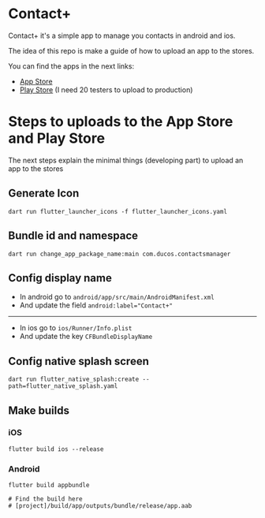 # Contact+

Contact+ it's a simple app to manage you contacts in android and ios.

The idea of this repo is make a guide of how to upload an app to the stores.

You can find the apps in the next links:
* [App Store](https://apps.apple.com/gb/app/contact/id6737725485?platform=iphone)
* [Play Store](https://play.google.com/apps/testing/com.ducos.contactsmanager) (I need 20 testers to upload to production)


# Steps to uploads to the App Store and Play Store

The next steps explain the minimal things (developing part) to upload an app to the stores

## Generate Icon

```
dart run flutter_launcher_icons -f flutter_launcher_icons.yaml
```

## Bundle id and namespace

```
dart run change_app_package_name:main com.ducos.contactsmanager
```

## Config display name

* In android go to ```android/app/src/main/AndroidManifest.xml```
* And update the field ```android:label="Contact+"```
----
* In ios go to ```ios/Runner/Info.plist```
* And update the key ```CFBundleDisplayName```

## Config native splash screen

```
dart run flutter_native_splash:create --path=flutter_native_splash.yaml
```

## Make builds

### iOS
```
flutter build ios --release
```

### Android
```
flutter build appbundle

# Find the build here
# [project]/build/app/outputs/bundle/release/app.aab
```
